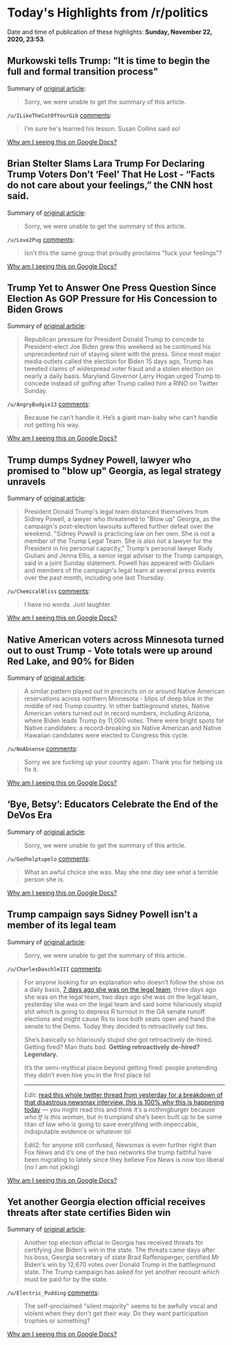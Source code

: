 # Today's Highlights from /r/politics

Date and time of publication of these highlights: **Sunday, November 22, 2020, 23:53**.

## Murkowski tells Trump: "It is time to begin the full and formal transition process"

Summary of [original article](https://www.axios.com/murkowski-trump-biden-transition-3987ed5d-6344-426f-bdc4-343febbe74e2.html):

> Sorry, we were unable to get the summary of this article.

`/u/ILikeTheCutOfYourGib` [comments](https://www.reddit.com/r/politics/comments/jz6vh9/murkowski_tells_trump_it_is_time_to_begin_the/):

> I'm sure he's learned his lesson. Susan Collins said so!

[Why am I seeing this on Google Docs?](https://docs.google.com/document/d/1Dc6We63vOXIZsc0op-Bt4abqkYjXzOigalQqFxmvvbM/edit?usp=sharing)

## Brian Stelter Slams Lara Trump For Declaring Trump Voters Don’t ‘Feel’ That He Lost - “Facts do not care about your feelings,” the CNN host said.

Summary of [original article](https://www.huffpost.com/entry/brian-stelter-slams-lara-trump_n_5fbad742c5b61d04bfa1e9b2):

> Sorry, we were unable to get the summary of this article.

`/u/Love2Pug` [comments](https://www.reddit.com/r/politics/comments/jz5qcv/brian_stelter_slams_lara_trump_for_declaring/):

> Isn't this the same group that proudly proclaims "fuck your feelings"?

[Why am I seeing this on Google Docs?](https://docs.google.com/document/d/1Dc6We63vOXIZsc0op-Bt4abqkYjXzOigalQqFxmvvbM/edit?usp=sharing)

## Trump Yet to Answer One Press Question Since Election As GOP Pressure for His Concession to Biden Grows

Summary of [original article](https://www.newsweek.com/trump-yet-answer-one-press-question-since-election-gop-pressure-his-concession-biden-grows-1549366):

> Republican pressure for President Donald Trump to concede to President-elect Joe Biden grew this weekend as he continued his unprecedented run of staying silent with the press. Since most major media outlets called the election for Biden 15 days ago, Trump has tweeted claims of widespread voter fraud and a stolen election on nearly a daily basis. Maryland Governor Larry Hogan urged Trump to concede instead of golfing after Trump called him a RINO on Twitter Sunday.

`/u/AngryBudgie13` [comments](https://www.reddit.com/r/politics/comments/jz67og/trump_yet_to_answer_one_press_question_since/):

> Because he can’t handle it. He’s a giant man-baby who can’t handle not getting his way.

[Why am I seeing this on Google Docs?](https://docs.google.com/document/d/1Dc6We63vOXIZsc0op-Bt4abqkYjXzOigalQqFxmvvbM/edit?usp=sharing)

## Trump dumps Sydney Powell, lawyer who promised to "blow up" Georgia, as legal strategy unravels

Summary of [original article](https://www.newsweek.com/trump-dumps-sydney-powell-lawyer-who-promised-blow-georgia-legal-strategy-unravels-1549369):

> President Donald Trump's legal team distanced themselves from Sidney Powell, a lawyer who threatened to "Blow up" Georgia, as the campaign's post-election lawsuits suffered further defeat over the weekend. "Sidney Powell is practicing law on her own. She is not a member of the Trump Legal Team. She is also not a lawyer for the President in his personal capacity," Trump's personal lawyer Rudy Giuliani and Jenna Ellis, a senior legal adviser to the Trump campaign, said in a joint Sunday statement. Powell has appeared with Giuliani and members of the campaign's legal team at several press events over the past month, including one last Thursday.

`/u/ChemicalBliss` [comments](https://www.reddit.com/r/politics/comments/jz7cgh/trump_dumps_sydney_powell_lawyer_who_promised_to/):

> I have no words. Just laughter.

[Why am I seeing this on Google Docs?](https://docs.google.com/document/d/1Dc6We63vOXIZsc0op-Bt4abqkYjXzOigalQqFxmvvbM/edit?usp=sharing)

## Native American voters across Minnesota turned out to oust Trump - Vote totals were up around Red Lake, and 90% for Biden

Summary of [original article](https://www.startribune.com/native-americans-showed-up-to-vote-and-had-an-impact/573156711/):

> A similar pattern played out in precincts on or around Native American reservations across northern Minnesota - blips of deep blue in the middle of red Trump country. In other battleground states, Native American voters turned out in record numbers, including Arizona, where Biden leads Trump by 11,000 votes. There were bright spots for Native candidates: a record-breaking six Native American and Native Hawaiian candidates were elected to Congress this cycle.

`/u/NoAbsense` [comments](https://www.reddit.com/r/politics/comments/jz8bvm/native_american_voters_across_minnesota_turned/):

> Sorry we are fucking up your country again. Thank you for helping us fix it.

[Why am I seeing this on Google Docs?](https://docs.google.com/document/d/1Dc6We63vOXIZsc0op-Bt4abqkYjXzOigalQqFxmvvbM/edit?usp=sharing)

## ‘Bye, Betsy’: Educators Celebrate the End of the DeVos Era

Summary of [original article](https://www.usnews.com/news/education-news/articles/2020-11-10/bye-betsy-educators-celebrate-the-end-of-the-devos-era?src=usn_fb&fbclid=IwAR0A6sV4otuFp-a_Y2R1oOh6pYNS3plJZxdoOvXdKGwV595qJAQFr9tB0R8):

> Sorry, we were unable to get the summary of this article.

`/u/Godhelptupelo` [comments](https://www.reddit.com/r/politics/comments/jz4ewx/bye_betsy_educators_celebrate_the_end_of_the/):

> What an awful choice she was. May she one day see what a terrible person she is.

[Why am I seeing this on Google Docs?](https://docs.google.com/document/d/1Dc6We63vOXIZsc0op-Bt4abqkYjXzOigalQqFxmvvbM/edit?usp=sharing)

## Trump campaign says Sidney Powell isn't a member of its legal team

Summary of [original article](https://www.axios.com/sidney-powell-trump-campaign-lawyer-b37fc70d-9935-4ffd-a810-0d01ae909584.html?):

> Sorry, we were unable to get the summary of this article.

`/u/CharlesDaschleIII` [comments](https://www.reddit.com/r/politics/comments/jz5bfz/trump_campaign_says_sidney_powell_isnt_a_member/):

> For anyone looking for an explanation who doesn’t follow the show on a daily basis, [7 days ago she was on the legal team](https://mobile.twitter.com/realdonaldtrump/status/1327811527123103746), three days ago she was on the legal team, two days ago she was on the legal team, yesterday she was on the legal team and said some hilariously stupid shit which is going to depress R turnout in the GA senate runoff elections  and might cause Rs to lose both seats open and hand the senate to the Dems. Today they decided to retroactively cut ties.
> 
> She’s basically so hilariously stupid she got retroactively de-hired. Getting fired? Man thats bad. **Getting retroactively de-hired? Legendary.**
> 
> It’s the semi-mythical place beyond getting fired: people pretending they didn’t even hire you in the first place lol
> 
> ***
> 
> Edit: [read this whole twitter thread from yesterday for a breakdown of that disastrous newsmax interview, this is 100% why this is happening today](https://twitter.com/andrewfeinberg/status/1330342229580394496?prefetchtimestamp=1606103921882) — you might read this and think it’s a nothingburger because *who tf is this woman*, but in trumpland she’s been built up to be some titan of law who is going to save everything with impeccable, indisputable evidence or whatever lol
> 
> Edit2: for anyone still confused, Newsmax is even further right than Fox News and it’s one of the two networks the trump faithful have been migrating to lately since they believe Fox News is now too liberal (no I am not joking)

[Why am I seeing this on Google Docs?](https://docs.google.com/document/d/1Dc6We63vOXIZsc0op-Bt4abqkYjXzOigalQqFxmvvbM/edit?usp=sharing)

## Yet another Georgia election official receives threats after state certifies Biden win

Summary of [original article](https://www.independent.co.uk/news/world/americas/us-election-2020/georgia-biden-trump-threats-gabriel-sterling-election-official-b1760084.html):

> Another top election official in Georgia has received threats for certifying Joe Biden's win in the state. The threats came days after his boss, Georgia secretary of state Brad Raffensperger, certified Mr Biden's win by 12,670 votes over Donald Trump in the battleground state. The Trump campaign has asked for yet another recount which must be paid for by the state.

`/u/Electric_Pudding` [comments](https://www.reddit.com/r/politics/comments/jz828i/yet_another_georgia_election_official_receives/):

> The self-proclaimed "silent majority" seems to be awfully vocal and violent when they don't get their way. Do they want participation trophies or something?

[Why am I seeing this on Google Docs?](https://docs.google.com/document/d/1Dc6We63vOXIZsc0op-Bt4abqkYjXzOigalQqFxmvvbM/edit?usp=sharing)

